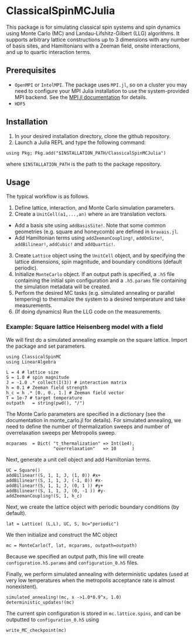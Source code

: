# ClassicalSpinMCJulia

This package is for simulating classical spin systems and spin dynamics using Monte Carlo (MC) and Landau-Lifshitz-Gilbert (LLG) algorithms. It supports arbitrary lattice constructions up to 3 dimensions with any number of basis sites, and Hamiltonians with a Zeeman field, onsite interactions, and up to quartic interaction terms. 


## Prerequisites 
* `OpenMPI` or `IntelMPI`. The package uses `MPI.jl`, so on a cluster you may need to configure your MPI Julia installation to use the system-provided MPI backend. See the [MPI.jl documentation](https://juliaparallel.org/MPI.jl/stable/configuration/) for details. 
* `HDF5`

## Installation 
1. In your desired installation directory, clone the github repository. 
2. Launch a Julia REPL and type the following command: 

`using Pkg; Pkg.add("$INSTALLATION_PATH/ClassicalSpinMCJulia")`

where `$INSTALLATION_PATH` is the path to the package repository. 

## Usage 
The typical workflow is as follows. 
1. Define lattice, interaction, and Monte Carlo simulation parameters. 
2. Create a `UnitCell(a1,...,an)` where `an` are translation vectors. 
* Add a basis site using `addBasisSite!`. Note that some common geometries (e.g. square and honeycomb) are defined in `bravais.jl`.  
* Add Hamiltonian terms using `addZeemanCoupling!`, `addOnSite!`, `addBilinear!`, `addCubic!` and `addQuartic!`. 
3. Create `Lattice` object using the `UnitCell` object, and by specifying the lattice dimensions, spin magnitude, and boundary conditions (default periodic). 
4. Initialize `MonteCarlo` object. If an output path is specified, a `.h5` file containing the initial spin configuration and a `.h5.params` file containing the simulation metadata will be created. 
5. Perform the desired MC tasks (e.g. simulated annealing or parallel tempering) to thermalize the system to a desired temperature and take measurements. 
6. (If doing dynamics) Run the LLG code on the measurements.

### Example: Square lattice Heisenberg model with a field 
We will first do a simulated annealing example on the square lattice. Import the package and set parameters.
```
using ClassicalSpinMC
using LinearAlgebra

L = 4 # lattice size
S = 1.0 # spin magnitude 
J = -1.0 .* collect(I(3)) # interaction matrix 
h = 0.1 # Zeeman field strength
h_c = h .* [0., 0., 1.] # Zeeman field vector 
T = 1e-7 # target temperature 
outpath   = string(pwd(), "/")
```
The Monte Carlo parameters are specified in a dictionary (see the documentation in monte_carlo.jl for details). For simulated annealing, we need to define the number of thermalization sweeps and number of overrelaxation sweeps per Metropolis sweep. 
```
mcparams  = Dict( "t_thermalization" => Int(1e4),     
                  "overrelaxation"   => 10      )     
```
Next, generate a unit cell object and add Hamiltonian terms. 
```
UC = Square()  
addBilinear!(S, 1, 1, J, (1, 0)) #x+
addBilinear!(S, 1, 1, J, (-1, 0)) #x-
addBilinear!(S, 1, 1, J, (0, 1 )) #y+
addBilinear!(S, 1, 1, J, (0, -1 )) #y-
addZeemanCoupling!(S, 1, h_c)
```
Next, we create the lattice object with periodic boundary conditions (by default). 
```
lat = Lattice( (L,L), UC, S, bc="periodic") 
```
We then initialize and construct the MC object
```
mc = MonteCarlo(T, lat, mcparams, outpath=outpath)
```
Because we specified an output path, this line will create `configuration.h5.params` and `configuration_0.h5` files. 

Finally, we perform simulated annealing with deterministic updates (used at very low temperatures when the metropolis acceptance rate is almost nonexistent).
```
simulated_annealing!(mc, x ->1.0*0.9^x, 1.0)
deterministic_updates!(mc)
```
The current spin configuration is stored in `mc.lattice.spins`, and can be outputted to `configuration_0.h5` using 
```
write_MC_checkpoint(mc)
```
